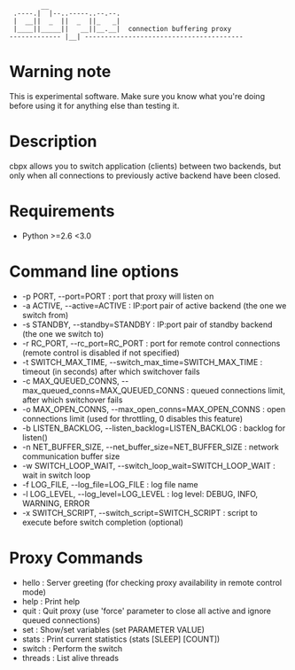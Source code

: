 ```
        __
 .----.|  |--..-----..--.--.
 |  __||  _  ||  _  ||_   _|
 |____||_____||   __||__.__|  connection buffering proxy
------------- |__| ----------------------------------------
```

Warning note
====================================

This is experimental software.
Make sure you know what you're doing before using it for anything else than testing it.

Description
====================================

cbpx allows you to switch application (clients) between two backends, but only when
all connections to previously active backend have been closed.

Requirements
====================================

* Python >=2.6 <3.0

Command line options
====================================

* -p PORT, --port=PORT : port that proxy will listen on
* -a ACTIVE, --active=ACTIVE : IP:port pair of active backend (the one we switch from)
* -s STANDBY, --standby=STANDBY : IP:port pair of standby backend (the one we switch to)
* -r RC_PORT, --rc_port=RC_PORT : port for remote control connections (remote control is disabled if not specified)
* -t SWITCH_MAX_TIME, --switch_max_time=SWITCH_MAX_TIME : timeout (in seconds) after which switchover fails
* -c MAX_QUEUED_CONNS, --max_queued_conns=MAX_QUEUED_CONNS : queued connections limit, after which switchover fails
* -o MAX_OPEN_CONNS, --max_open_conns=MAX_OPEN_CONNS : open connections limit (used for throttling, 0 disables this feature)
* -b LISTEN_BACKLOG, --listen_backlog=LISTEN_BACKLOG :  backlog for listen()
* -n NET_BUFFER_SIZE, --net_buffer_size=NET_BUFFER_SIZE : network communication buffer size
* -w SWITCH_LOOP_WAIT, --switch_loop_wait=SWITCH_LOOP_WAIT : wait in switch loop
* -f LOG_FILE, --log_file=LOG_FILE : log file name
* -l LOG_LEVEL, --log_level=LOG_LEVEL : log level: DEBUG, INFO, WARNING, ERROR
* -x SWITCH_SCRIPT, --switch_script=SWITCH_SCRIPT : script to execute before switch completion (optional)

Proxy Commands
====================================

* hello   : Server greeting (for checking proxy availability in remote control mode)
* help    : Print help 
* quit    : Quit proxy (use 'force' parameter to close all active and ignore queued connections)
* set     : Show/set variables (set PARAMETER VALUE) 
* stats   : Print current statistics (stats [SLEEP] [COUNT]) 
* switch  : Perform the switch
* threads : List alive threads

